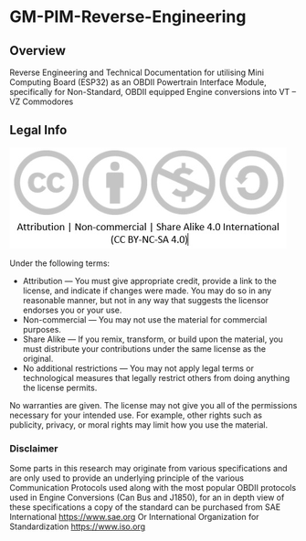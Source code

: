 # GM-PIM-Reverse-Engineering

## Overview
Reverse Engineering and Technical Documentation for utilising Mini Computing Board (ESP32) as an OBDII Powertrain Interface Module, specifically for Non-Standard, OBDII equipped Engine conversions into VT – VZ Commodores 


## Legal Info

![alt text](https://github.com/CrashOverrideProductions/GM-PIM-Reverse-Engineering/blob/master/ReadImages/ccbyncsa.jpg?raw=true)

Under the following terms:
-	Attribution — You must give appropriate credit, provide a link to the license, and indicate if changes were made. You may do so in any reasonable manner, but not in any way that suggests the licensor endorses you or your use.
-	Non-commercial — You may not use the material for commercial purposes.
-	Share Alike — If you remix, transform, or build upon the material, you must distribute your contributions under the same license as the original.
-	No additional restrictions — You may not apply legal terms or technological measures that legally restrict others from doing anything the license permits.

No warranties are given. The license may not give you all of the permissions necessary for your intended use. For example, other rights such as publicity, privacy, or moral rights may limit how you use the material.

### Disclaimer
Some parts in this research may originate from various specifications and are only used to provide an underlying principle of the various Communication Protocols used along with the most popular OBDII protocols used in Engine Conversions (Can Bus and J1850), for an in depth view of these specifications a copy of the standard can be purchased from SAE International https://www.sae.org  Or International Organization for Standardization https://www.iso.org

